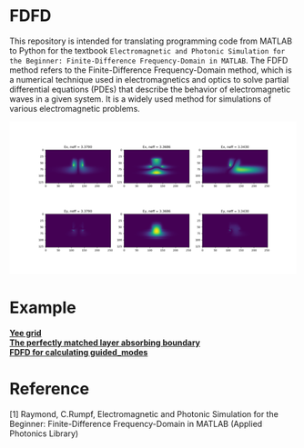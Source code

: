 # FDFD
This repository is intended for translating programming code from MATLAB to Python for the textbook `Electromagnetic and Photonic Simulation for the Beginner: Finite-Difference Frequency-Domain in MATLAB`. The FDFD method refers to the Finite-Difference Frequency-Domain method, which is a numerical technique used in electromagnetics and optics to solve partial differential equations (PDEs) that describe the behavior of electromagnetic waves in a given system. It is a widely used method for simulations of various electromagnetic problems.

![E_mode](./figures/E_mode.png)  


# Example
**[Yee grid](./Ch.4_Yee_grid.ipynb)**  
**[The perfectly matched layer absorbing boundary](./Ch.5_The_perfectly_matched_layer_absorbing_boundary.ipynb)**  
**[FDFD for calculating guided_modes](./Ch.6_FDFD_for_calculating_guided_modes.ipynb)**  

# Reference
[1] Raymond, C.Rumpf, Electromagnetic and Photonic Simulation for the Beginner: Finite-Difference Frequency-Domain in MATLAB (Applied Photonics Library)
